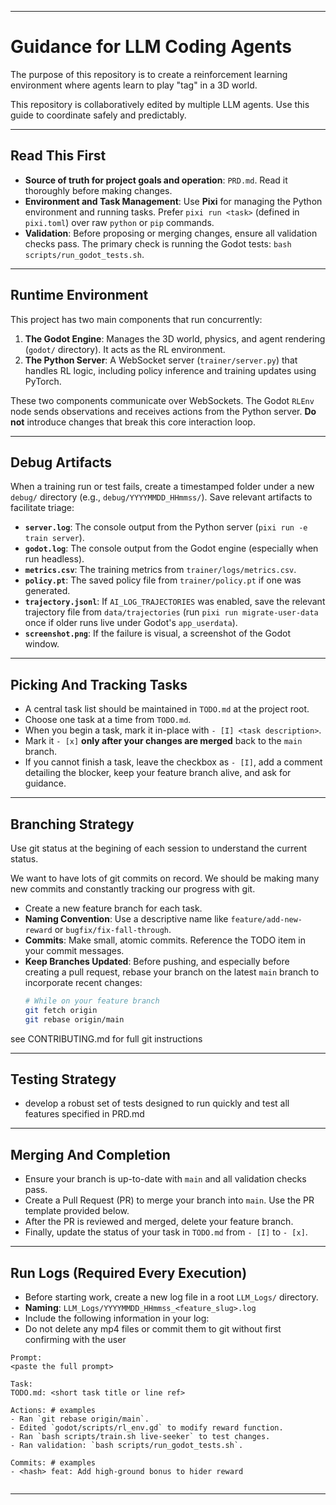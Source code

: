 -----

# Guidance for LLM Coding Agents

The purpose of this repository is to create a reinforcement learning environment where agents learn to play "tag" in a 3D world.

This repository is collaboratively edited by multiple LLM agents. Use this guide to coordinate safely and predictably.

-----

## Read This First

  - **Source of truth for project goals and operation**: `PRD.md`. Read it thoroughly before making changes.
  - **Environment and Task Management**: Use **Pixi** for managing the Python environment and running tasks. Prefer `pixi run <task>` (defined in `pixi.toml`) over raw `python` or `pip` commands.
  - **Validation**: Before proposing or merging changes, ensure all validation checks pass. The primary check is running the Godot tests: `bash scripts/run_godot_tests.sh`.

-----

## Runtime Environment

This project has two main components that run concurrently:

1.  **The Godot Engine**: Manages the 3D world, physics, and agent rendering (`godot/` directory). It acts as the RL environment.
2.  **The Python Server**: A WebSocket server (`trainer/server.py`) that handles RL logic, including policy inference and training updates using PyTorch.

These two components communicate over WebSockets. The Godot `RLEnv` node sends observations and receives actions from the Python server. **Do not** introduce changes that break this core interaction loop.

-----

## Debug Artifacts

When a training run or test fails, create a timestamped folder under a new `debug/` directory (e.g., `debug/YYYYMMDD_HHmmss/`). Save relevant artifacts to facilitate triage:

  - **`server.log`**: The console output from the Python server (`pixi run -e train server`).
  - **`godot.log`**: The console output from the Godot engine (especially when run headless).
  - **`metrics.csv`**: The training metrics from `trainer/logs/metrics.csv`.
  - **`policy.pt`**: The saved policy file from `trainer/policy.pt` if one was generated.
  - **`trajectory.jsonl`**: If `AI_LOG_TRAJECTORIES` was enabled, save the relevant trajectory file from `data/trajectories` (run `pixi run migrate-user-data` once if older runs live under Godot's `app_userdata`).
  - **`screenshot.png`**: If the failure is visual, a screenshot of the Godot window.

-----

## Picking And Tracking Tasks

  - A central task list should be maintained in `TODO.md` at the project root.
  - Choose one task at a time from `TODO.md`.
  - When you begin a task, mark it in-place with `- [I] <task description>`.
  - Mark it `- [x]` **only after your changes are merged** back to the `main` branch.
  - If you cannot finish a task, leave the checkbox as `- [I]`, add a comment detailing the blocker, keep your feature branch alive, and ask for guidance.

-----

## Branching Strategy

Use git status at the begining of each session to understand the current status. 

We want to have lots of git commits on record. We should be making many new commits and constantly tracking our progress with git.

  - Create a new feature branch for each task.
  - **Naming Convention**: Use a descriptive name like `feature/add-new-reward` or `bugfix/fix-fall-through`.
  - **Commits**: Make small, atomic commits. Reference the TODO item in your commit messages.
  - **Keep Branches Updated**: Before pushing, and especially before creating a pull request, rebase your branch on the latest `main` branch to incorporate recent changes:
    ```bash
    # While on your feature branch
    git fetch origin
    git rebase origin/main
    ```

see CONTRIBUTING.md for full git instructions

-----
## Testing Strategy
   - develop a robust set of tests designed to run quickly and test all features specified in PRD.md

-----

## Merging And Completion

  - Ensure your branch is up-to-date with `main` and all validation checks pass.
  - Create a Pull Request (PR) to merge your branch into `main`. Use the PR template provided below.
  - After the PR is reviewed and merged, delete your feature branch.
  - Finally, update the status of your task in `TODO.md` from `- [I]` to `- [x]`.

-----

## Run Logs (Required Every Execution)

  - Before starting work, create a new log file in a root `LLM_Logs/` directory.
  - **Naming**: `LLM_Logs/YYYYMMDD_HHmmss_<feature_slug>.log`
  - Include the following information in your log:
  - Do not delete any mp4 files or commit them to git without first confirming with the user

<!-- end list -->

```
Prompt:
<paste the full prompt>

Task:
TODO.md: <short task title or line ref>

Actions: # examples
- Ran `git rebase origin/main`.
- Edited `godot/scripts/rl_env.gd` to modify reward function.
- Ran `bash scripts/train.sh live-seeker` to test changes.
- Ran validation: `bash scripts/run_godot_tests.sh`.

Commits: # examples
- <hash> feat: Add high-ground bonus to hider reward


```

-----

